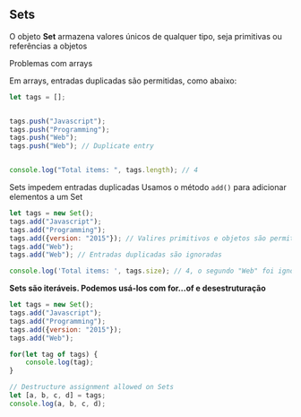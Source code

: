 ## Sets
O objeto **Set** armazena valores únicos de qualquer tipo, seja primitivas ou referências a objetos

Problemas com arrays

Em arrays, entradas duplicadas são permitidas, como abaixo:

```js
let tags = [];


tags.push("Javascript");
tags.push("Programming");
tags.push("Web");
tags.push("Web"); // Duplicate entry


console.log("Total items: ", tags.length); // 4
```

Sets impedem entradas duplicadas
Usamos o método `add()` para adicionar elementos a um Set

```js
let tags = new Set();
tags.add("Javascript");
tags.add("Programming");
tags.add({version: "2015"}); // Valires primitivos e objetos são permitidos
tags.add("Web");
tags.add("Web"); // Entradas duplicadas são ignoradas

console.log('Total items: ', tags.size); // 4, o segundo "Web" foi ignorado
```

**Sets são iteráveis. Podemos usá-los com for...of e desestruturação**

```js
let tags = new Set();
tags.add("Javascript");
tags.add("Programming");
tags.add({version: "2015"});
tags.add("Web");

for(let tag of tags) {
	console.log(tag);
}

// Destructure assignment allowed on Sets
let [a, b, c, d] = tags;
console.log(a, b, c, d);
```
